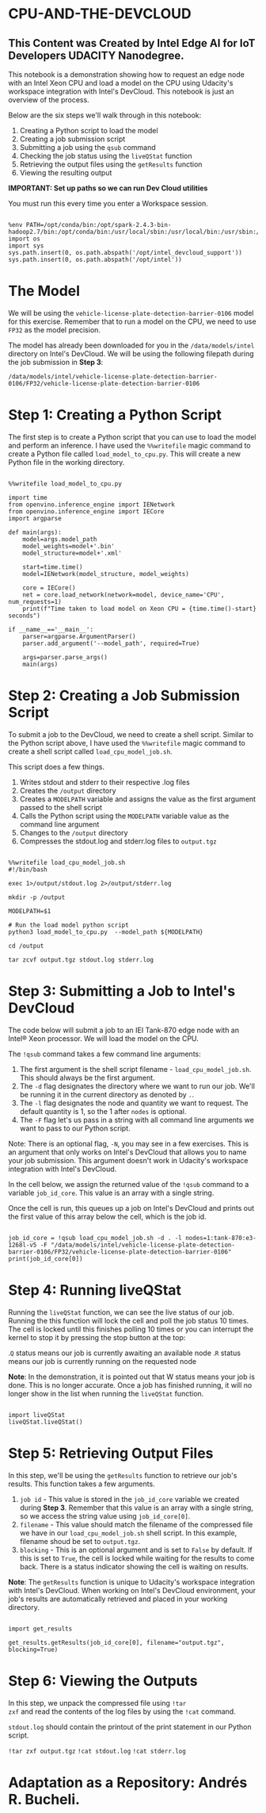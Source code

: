 # CPU-AND-THE-DEVCLOUD

## This Content was Created by Intel Edge AI for IoT Developers UDACITY Nanodegree.

This notebook is a demonstration showing how to request an edge node with an Intel Xeon CPU and load a model on the CPU using Udacity's workspace integration with Intel's 
DevCloud. This notebook is just an overview of the process.

Below are the six steps we'll walk through in this notebook:

1. Creating a Python script to load the model
2. Creating a job submission script
3. Submitting a job using the <code>qsub</code> command
4. Checking the job status using the <code>liveQStat</code> function
5. Retrieving the output files using the <code>getResults</code> function
6. Viewing the resulting output

<strong>IMPORTANT: Set up paths so we can run Dev Cloud utilities</strong>

You must run this every time you enter a Workspace session.

<pre><code>
%env PATH=/opt/conda/bin:/opt/spark-2.4.3-bin-hadoop2.7/bin:/opt/conda/bin:/usr/local/sbin:/usr/local/bin:/usr/sbin:/usr/bin:/sbin:/bin:/opt/intel_devcloud_support
import os
import sys
sys.path.insert(0, os.path.abspath('/opt/intel_devcloud_support'))
sys.path.insert(0, os.path.abspath('/opt/intel'))
</code></pre>

# The Model

We will be using the <code>vehicle-license-plate-detection-barrier-0106</code> model for this exercise. Remember that to run a model on the CPU, we need to use <code>FP32</code> as the model precision.

The model has already been downloaded for you in the <code>/data/models/intel</code> directory on Intel's DevCloud. We will be using the following filepath during the job submission in <strong>Step 3</strong>:

<code>/data/models/intel/vehicle-license-plate-detection-barrier-0106/FP32/vehicle-license-plate-detection-barrier-0106</code>

# Step 1: Creating a Python Script

The first step is to create a Python script that you can use to load the model and perform an inference. I have used the <code>%%writefile</code> magic command to create a Python file called <code>load_model_to_cpu.py</code>. This will create a new Python file in the working directory.

<pre><code>
%%writefile load_model_to_cpu.py

import time
from openvino.inference_engine import IENetwork
from openvino.inference_engine import IECore
import argparse

def main(args):
    model=args.model_path
    model_weights=model+'.bin'
    model_structure=model+'.xml'
    
    start=time.time()
    model=IENetwork(model_structure, model_weights)

    core = IECore()
    net = core.load_network(network=model, device_name='CPU', num_requests=1)
    print(f"Time taken to load model on Xeon CPU = {time.time()-start} seconds")

if __name__=='__main__':
    parser=argparse.ArgumentParser()
    parser.add_argument('--model_path', required=True)
    
    args=parser.parse_args() 
    main(args)
</code></pre>

# Step 2: Creating a Job Submission Script

To submit a job to the DevCloud, we need to create a shell script. Similar to the Python script above, I have used the <code>%%writefile</code> magic command to create a shell script called <code>load_cpu_model_job.sh</code>.

This script does a few things.

1. Writes stdout and stderr to their respective .log files
2. Creates the <code>/output</code> directory
3. Creates a <code>MODELPATH</code> variable and assigns the value as the first argument passed to the shell script
4. Calls the Python script using the <code>MODELPATH</code> variable value as the command line argument
5. Changes to the <code>/output</code> directory
6. Compresses the stdout.log and stderr.log files to <code>output.tgz</code>

<pre><code>
%%writefile load_cpu_model_job.sh
#!/bin/bash

exec 1>/output/stdout.log 2>/output/stderr.log

mkdir -p /output

MODELPATH=$1

# Run the load model python script
python3 load_model_to_cpu.py  --model_path ${MODELPATH}

cd /output

tar zcvf output.tgz stdout.log stderr.log
</code></pre>

# Step 3: Submitting a Job to Intel's DevCloud

The code below will submit a job to an IEI Tank-870 edge node with an Intel® Xeon processor. We will load the model on the CPU.

The <code>!qsub</code> command takes a few command line arguments:

1. The first argument is the shell script filename - <code>load_cpu_model_job.sh</code>. This should always be the first argument.
2. The <code>-d</code> flag designates the directory where we want to run our job. We'll be running it in the current directory as denoted by <code>.</code>.
3. The <code>-l</code> flag designates the node and quantity we want to request. The default quantity is 1, so the 1 after <code>nodes</code> is optional.
4. The <code>-F</code> flag let's us pass in a string with all command line arguments we want to pass to our Python script.

Note: There is an optional flag, <code>-N</code>, you may see in a few exercises. This is an argument that only works on Intel's DevCloud that allows you to name your job submission. This argument doesn't work in Udacity's workspace integration with Intel's DevCloud.

In the cell below, we assign the returned value of the <code>!qsub</code> command to a variable <code>job_id_core</code>. This value is an array with a single string.

Once the cell is run, this queues up a job on Intel's DevCloud and prints out the first value of this array below the cell, which is the job id.

<pre><code>
job_id_core = !qsub load_cpu_model_job.sh -d . -l nodes=1:tank-870:e3-1268l-v5 -F "/data/models/intel/vehicle-license-plate-detection-barrier-0106/FP32/vehicle-license-plate-detection-barrier-0106"
print(job_id_core[0])
</code></pre>

# Step 4: Running liveQStat

Running the <code>liveQStat</code> function, we can see the live status of our job. Running the this function will lock the cell and poll the job status 10 times. The cell is locked until this finishes polling 10 times or you can interrupt the kernel to stop it by pressing the stop button at the top:

.<code>Q</code> status means our job is currently awaiting an available node
.<code>R</code> status means our job is currently running on the requested node

<strong>Note</strong>: In the demonstration, it is pointed out that W status means your job is done. This is no longer accurate. Once a job has finished running, it will no longer show in the list when running the <code>liveQStat</code> function.

<pre><code>
import liveQStat
liveQStat.liveQStat()
</code></pre>

# Step 5: Retrieving Output Files

In this step, we'll be using the <code>getResults</code> function to retrieve our job's results. This function takes a few arguments.

1. <code>job id</code> - This value is stored in the <code>job_id_core</code> variable we created during <strong>Step 3</strong>. Remember that this value is an array with a single string, so we access the string value using <code>job_id_core[0]</code>.
2. <code>filename</code> - This value should match the filename of the compressed file we have in our <code>load_cpu_model_job.sh</code> shell script. In this example, filename shoud be set to <code>output.tgz</code>.
3. <code>blocking</code> - This is an optional argument and is set to <code>False</code> by default. If this is set to <code>True</code>, the cell is locked while waiting for the results to come back. There is a status indicator showing the cell is waiting on results.

<strong>Note</strong>: The <code>getResults</code> function is unique to Udacity's workspace integration with Intel's DevCloud. When working on Intel's DevCloud environment, your job's results are automatically retrieved and placed in your working directory.

<pre><code>
import get_results

get_results.getResults(job_id_core[0], filename="output.tgz", blocking=True)
</code></pre>

# Step 6: Viewing the Outputs

In this step, we unpack the compressed file using <code>!tar zxf</code> and read the contents of the log files by using the <code>!cat</code> command.

<code>stdout.log</code> should contain the printout of the print statement in our Python script.

<code>!tar zxf output.tgz</code>
<code>!cat stdout.log</code>
<code>!cat stderr.log</code>

# Adaptation as a Repository: Andrés R. Bucheli.
